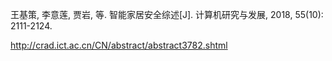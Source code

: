 王基策, 李意莲, 贾岩, 等. 智能家居安全综述[J]. 计算机研究与发展, 2018, 55(10): 2111-2124.

http://crad.ict.ac.cn/CN/abstract/abstract3782.shtml
